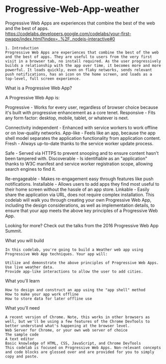 # Progressive-Web-App-weather
Progressive Web Apps are experiences that combine the best of the web and the best of apps.
https://codelabs.developers.google.com/codelabs/your-first-pwapp/index.html?index=..%2F..nodejs-interactive#0

    1. Introduction
    Progressive Web Apps are experiences that combine the best of the web and the best of apps. They are useful to users from the very first visit in a browser tab, no install required. As the user progressively builds a relationship with the app over time, it becomes more and more powerful. It loads quickly, even on flaky networks, sends relevant push notifications, has an icon on the home screen, and loads as a top-level, full screen experience.

What is a Progressive Web App?

A Progressive Web App is:

Progressive - Works for every user, regardless of browser choice because it's built with progressive enhancement as a core tenet.
Responsive - Fits any form factor: desktop, mobile, tablet, or whatever is next.

Connectivity independent - Enhanced with service workers to work offline or on low-quality networks.
App-like - Feels like an app, because the app shell model separates the application functionality from application content.
Fresh - Always up-to-date thanks to the service worker update process.

Safe - Served via HTTPS to prevent snooping and to ensure content hasn't been tampered with.
Discoverable - Is identifiable as an "application" thanks to W3C manifest and service worker registration scope, allowing search engines to find it.

Re-engageable - Makes re-engagement easy through features like push notifications.
Installable - Allows users to add apps they find most useful to their home screen without the hassle of an app store.
Linkable - Easily share the application via URL, does not require complex installation.
This codelab will walk you through creating your own Progressive Web App, including the design considerations, as well as implementation details, to ensure that your app meets the above key principles of a Progressive Web App.

Looking for more? Check out the talks from the 2016 Progressive Web App Summit.

What you will build

    In this codelab, you're going to build a Weather web app using Progressive Web App techniques. Your app will:

    Utilize and demonstrate the above principles of Progressive Web Apps.
    Use live weather data.
    Provide app-like interactions to allow the user to add cities.


What you'll learn

    How to design and construct an app using the "app shell" method
    How to make your app work offline
    How to store data for later offline use

What you'll need

    A recent version of Chrome. Note, this works in other browsers as well, but we'll be using a few features of the Chrome DevTools to better understand what's happening at the browser level.
    Web Server for Chrome, or your own web server of choice
    The sample code
    A text editor
    Basic knowledge of HTML, CSS, JavaScript, and Chrome DevTools
    This codelab is focused on Progressive Web Apps. Non-relevant concepts and code blocks are glossed over and are provided for you to simply copy and paste.
